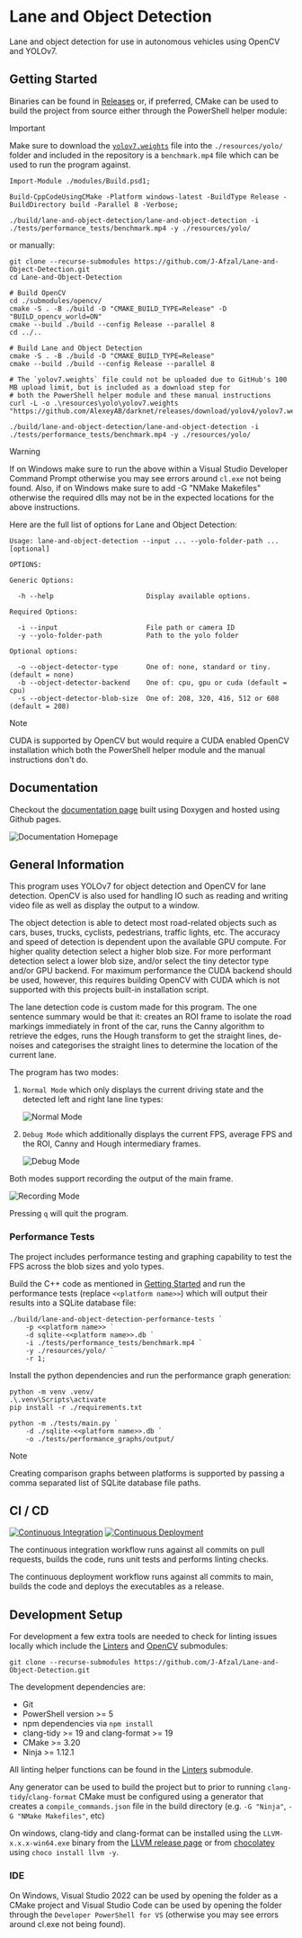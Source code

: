# Lane and Object Detection

Lane and object detection for use in autonomous vehicles using OpenCV and YOLOv7.

## Getting Started

Binaries can be found in [Releases][releases] or, if preferred, CMake can be used to build the project from source either
through the PowerShell helper module:

> [!IMPORTANT]
> Make sure to download the [`yolov7.weights`][yolov7-weights] file into the `./resources/yolo/` folder and included in the
> repository is a `benchmark.mp4` file which can be used to run the program against.

```text
Import-Module ./modules/Build.psd1;

Build-CppCodeUsingCMake -Platform windows-latest -BuildType Release -BuildDirectory build -Parallel 8 -Verbose;

./build/lane-and-object-detection/lane-and-object-detection -i ./tests/performance_tests/benchmark.mp4 -y ./resources/yolo/
```

or manually:

```text
git clone --recurse-submodules https://github.com/J-Afzal/Lane-and-Object-Detection.git
cd Lane-and-Object-Detection

# Build OpenCV
cd ./submodules/opencv/
cmake -S . -B ./build -D "CMAKE_BUILD_TYPE=Release" -D "BUILD_opencv_world=ON"
cmake --build ./build --config Release --parallel 8
cd ../..

# Build Lane and Object Detection
cmake -S . -B ./build -D "CMAKE_BUILD_TYPE=Release"
cmake --build ./build --config Release --parallel 8

# The `yolov7.weights` file could not be uploaded due to GitHub's 100 MB upload limit, but is included as a download step for
# both the PowerShell helper module and these manual instructions
curl -L -o .\resources\yolo\yolov7.weights "https://github.com/AlexeyAB/darknet/releases/download/yolov4/yolov7.weights"

./build/lane-and-object-detection/lane-and-object-detection -i ./tests/performance_tests/benchmark.mp4 -y ./resources/yolo/
```

> [!WARNING]
> If on Windows make sure to run the above within a Visual Studio Developer Command Prompt otherwise you may see errors around
> `cl.exe` not being found. Also, if on Windows make sure to add -G "NMake Makefiles" otherwise the required dlls may not be in
> the expected locations for the above instructions.

Here are the full list of options for Lane and Object Detection:

```plain
Usage: lane-and-object-detection --input ... --yolo-folder-path ... [optional]

OPTIONS:

Generic Options:

  -h --help                       Display available options.

Required Options:

  -i --input                      File path or camera ID
  -y --yolo-folder-path           Path to the yolo folder

Optional options:

  -o --object-detector-type       One of: none, standard or tiny. (default = none)
  -b --object-detector-backend    One of: cpu, gpu or cuda (default = cpu)
  -s --object-detector-blob-size  One of: 208, 320, 416, 512 or 608 (default = 208)
```

> [!NOTE]
> CUDA is supported by OpenCV but would require a CUDA enabled OpenCV installation which both the PowerShell helper module and
> the manual instructions don't do.

## Documentation

Checkout the [documentation page][docs] built using Doxygen and hosted using Github pages.

![Documentation Homepage](./resources/screenshots/DocumentationHomepage.png)

## General Information

This program uses YOLOv7 for object detection and OpenCV for lane detection. OpenCV is also used for handling IO such as reading
and writing video file as well as display the output to a window.

The object detection is able to detect most road-related objects such as cars, buses, trucks, cyclists, pedestrians, traffic
lights, etc. The accuracy and speed of detection is dependent upon the available GPU compute. For higher quality detection
select a higher blob size. For more performant detection select a lower blob size, and/or select the tiny detector type and/or
GPU backend. For maximum performance the CUDA backend should be used, however, this requires building OpenCV with CUDA which is
not supported with this projects built-in installation script.

The lane detection code is custom made for this program. The one sentence summary would be that it: creates an ROI frame to
isolate the road markings immediately in front of the car, runs the Canny algorithm to retrieve the edges, runs the Hough
transform to get the straight lines, de-noises and categorises the straight lines to determine the location of the current lane.

The program has two modes:

1. `Normal Mode` which only displays the current driving state and the detected left and right lane line types:

    ![Normal Mode](./resources/screenshots/NormalMode.png)

1. `Debug Mode` which additionally displays the current FPS, average FPS and the ROI, Canny and Hough intermediary frames.

    ![Debug Mode](./resources/screenshots/DebugMode.png)

Both modes support recording the output of the main frame.

![Recording Mode](./resources/screenshots/RecordingMode.png)

Pressing `q` will quit the program.

### Performance Tests

The project includes performance testing and graphing capability to test the FPS across the blob sizes and yolo types.

Build the C++ code as mentioned in [Getting Started](./#getting-started) and run the performance tests (replace
`<<platform name>>`) which will output their results into a SQLite database file:

```plain
./build/lane-and-object-detection-performance-tests `
    -p <<platform name>> `
    -d sqlite-<<platform name>>.db `
    -i ./tests/performance_tests/benchmark.mp4 `
    -y ./resources/yolo/ `
    -r 1;
```

Install the python dependencies and run the performance graph generation:

```plain
python -m venv .venv/
.\.venv\Scripts\activate
pip install -r ./requirements.txt

python -m ./tests/main.py `
    -d ./sqlite-<<platform name>>.db `
    -o ./tests/performance_graphs/output/
```

> [!NOTE]
> Creating comparison graphs between platforms is supported by passing a comma separated list of SQLite database file paths.

<!-- TODO: example screenshot of graphs for both single platform and multiple platform-->
<!-- TODO: test CD before merging (edit to be draft release) -->

## CI / CD

[![Continuous Integration][ci-badge]][ci-page] [![Continuous Deployment][cd-badge]][cd-page]

The continuous integration workflow runs against all commits on pull requests, builds the code, runs unit tests and performs
linting checks.

The continuous deployment workflow runs against all commits to main, builds the code and deploys the executables as a release.

## Development Setup

For development a few extra tools are needed to check for linting issues locally which include the [Linters][linters-repo] and
[OpenCV][opencv-repo] submodules:

```text
git clone --recurse-submodules https://github.com/J-Afzal/Lane-and-Object-Detection.git
```

The development dependencies are:

- Git
- PowerShell version >= 5
- npm dependencies via `npm install`
- clang-tidy >= 19 and clang-format >= 19
- CMake >= 3.20
- Ninja >= 1.12.1

All linting helper functions can be found in the [Linters][linters-repo] submodule.

Any generator can be used to build the project but to prior to running `clang-tidy`/`clang-format` CMake must be configured
using a generator that creates a `compile_commands.json` file in the build directory (e.g. `-G "Ninja"`, `-G "NMake Makefiles"`,
etc)

On windows, clang-tidy and clang-format can be installed using the `LLVM-x.x.x-win64.exe` binary from the
[LLVM release page][llvm-release-page] or from [chocolatey][llvm-chocolatey] using `choco install llvm -y`.

### IDE

On Windows, Visual Studio 2022 can be used by opening the folder as a CMake project and Visual Studio Code can be used by
opening the folder through the `Developer PowerShell for VS` (otherwise you may see errors around cl.exe not being found).

<!-- Link References -->

[releases]: https://github.com/J-Afzal/Lane-and-Object-Detection/releases
[yolov7-weights]: https://github.com/AlexeyAB/darknet/releases/download/yolov4/yolov7.weights
[docs]: https://J-Afzal.github.io/Lane-and-Object-Detection
[ci-badge]: https://github.com/J-Afzal/Lane-and-Object-Detection/actions/workflows/ContinuousIntegration.yml/badge.svg
[ci-page]: https://github.com/J-Afzal/Lane-and-Object-Detection/actions/workflows/ContinuousIntegration.yml
[cd-badge]: https://github.com/J-Afzal/Lane-and-Object-Detection/actions/workflows/ContinuousDeployment.yml/badge.svg
[cd-page]: https://github.com/J-Afzal/Lane-and-Object-Detection/actions/workflows/ContinuousDeployment.yml
[linters-repo]: https://github.com/J-Afzal/Linters
[opencv-repo]: https://github.com/opencv/opencv
[llvm-release-page]: https://github.com/llvm/llvm-project/releases
[llvm-chocolatey]: https://community.chocolatey.org/packages/llvm
